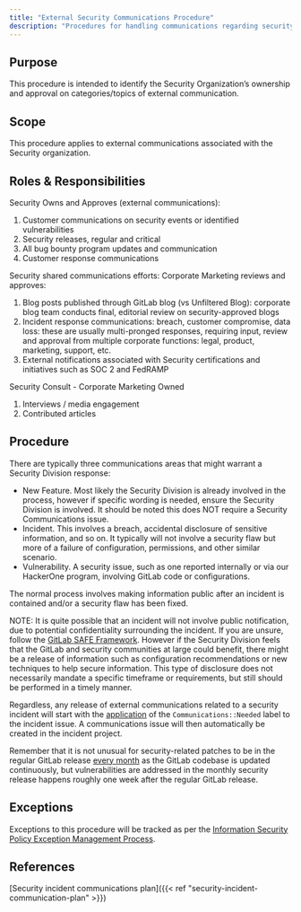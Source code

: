 ```yaml
---
title: "External Security Communications Procedure"
description: "Procedures for handling communications regarding security"
---
```


## Purpose

This procedure is intended to identify the Security Organization’s ownership and approval on categories/topics of external communication.

## Scope

This procedure applies to external communications associated with the Security organization.

## Roles & Responsibilities

Security Owns and Approves (external communications):

1. Customer communications on security events or identified vulnerabilities
1. Security releases, regular and critical
1. All bug bounty program updates and communication
1. Customer response communications

Security shared communications efforts: Corporate Marketing reviews and approves:

1. Blog posts published through GitLab blog (vs Unfiltered Blog): corporate blog team conducts final, editorial review on security-approved blogs
1. Incident response communications: breach, customer compromise, data loss: these are usually multi-pronged responses, requiring input, review and approval from multiple corporate functions: legal, product, marketing, support, etc.
1. External notifications associated with Security certifications and initiatives such as SOC 2 and FedRAMP

Security Consult - Corporate Marketing Owned

1. Interviews / media engagement
1. Contributed articles

## Procedure

There are typically three communications areas that might warrant a Security Division response:

- New Feature. Most likely the Security Division is already involved in the process, however if specific wording is needed, ensure the Security Division is involved. It should be noted this does NOT require a Security Communications issue.
- Incident. This involves a breach, accidental disclosure of sensitive information, and so on. It typically will not involve a security flaw but more of a failure of configuration, permissions, and other similar scenario. 
- Vulnerability. A security issue, such as one reported internally or via our HackerOne program, involving GitLab code or configurations. 

The normal process involves making information public after an incident is contained and/or a security flaw has been fixed.

NOTE: It is quite possible that an incident will not involve public notification, due to potential confidentiality surrounding the incident. If you are unsure, follow the [GitLab SAFE Framework](/handbook/legal/safe-framework/). However if the Security Division feels that the GitLab and security communities at large could benefit, there might be a release of information such as configuration recommendations or new techniques to help secure information. This type of disclosure does not necessarily mandate a specific timeframe or requirements, but still should be performed in a timely manner.

Regardless, any release of external communications related to a security incident will start with the [application](https://internal.gitlab.com/handbook/security/security_operations/sirt/operations/communications/incidents/) of the `Communications::Needed` label to the incident issue. A communications issue will then automatically be created in the incident project. 

Remember that it is not unusual for security-related patches to be in the regular GitLab release [every month](/handbook/engineering/releases/) as the GitLab codebase is updated continuously, but vulnerabilities are addressed in the monthly security release happens roughly one week after the regular GitLab release.

## Exceptions

Exceptions to this procedure will be tracked as per the [Information Security Policy Exception Management Process](/handbook/security/controlled-document-procedure/#exceptions).

## References

[Security incident communications plan]({{< ref "security-incident-communication-plan" >}})
